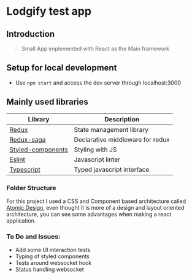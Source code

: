 # Lodgify test app

## Introduction

> Small App implemented with React as the Main framework

## Setup for local development

- Use `npm start` and access the dev server through localhost:3000

## Mainly used libraries

| Library | Description |
| --- | --- |
| [Redux](https://redux.js.org/) | State management library |
| [Redux-saga](https://redux-saga.js.org/) | Declarative middleware for redux |
| [Styled-components](https://styled-components.com/) | Styling with JS |
| [Eslint](https://eslint.org/) | Javascript linter |
| [Typescript](https://www.typescriptlang.org/) | Typed javascript interface |

### Folder Structure

For this project I used a CSS and Component based architecture called [Atomic Design](https://bradfrost.com/blog/post/atomic-web-design/), even thought it is more of a design and layout oriented architecture, you can see some advantages when making a react application.

### To Do and Issues:

- Add some UI interaction tests
- Typing of styled components
- Tests around websocket hook
- Status handling websocket
